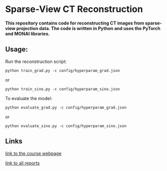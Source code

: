 # Sparse-View CT Reconstruction

**This repository contains code for reconstructing CT images from sparse-view projection data. The code is written in Python and uses the PyTorch and MONAI libraries.**

## Usage:
Run the reconstruction script:
```
python train_grad.py -c config/hyperparam_grad.json
```
or 
```
python train_sino.py -c config/hyperparam_sino.json
```
To evaluate the model: 
```
python evaluate_grad.py -c config/hyperparam_grad.json
```
or 
```
python evaluate_sino.py -c config/hyperparam_sino.json
```
## Links

[link to the course webpage](http://nodeca.github.io/pica/demo/ "title text!")

[link to all reports](https://github.com/xtie97/SparseViewCTRecon/tree/main)

